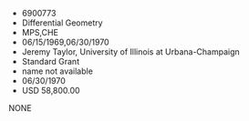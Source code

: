 * 6900773
* Differential Geometry
* MPS,CHE
* 06/15/1969,06/30/1970
* Jeremy Taylor, University of Illinois at Urbana-Champaign
* Standard Grant
*   name not available
* 06/30/1970
* USD 58,800.00

NONE